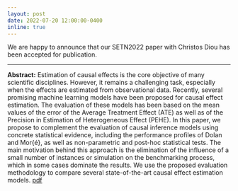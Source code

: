 ```yaml
---
layout: post
date: 2022-07-20 12:00:00-0400
inline: true
---
```


We are happy to announce that our SETN2022 paper with Christos Diou has been accepted for publication. 

***

**Abstract:** Estimation of causal effects is the core objective of many scientific disciplines. However, it remains a challenging task, especially when the effects are estimated from observational data. Recently, several promising machine learning models have been proposed for causal effect estimation. The evaluation of these models has been based on the mean values of the error of the Average Treatment Effect (ATE) as well as of the Precision in Estimation of Heterogeneous Effect (PEHE). In this paper, we propose to complement the evaluation of causal inference models using concrete statistical evidence, including the performance profiles of Dolan and Mor{é}, as well as non-parametric and post-hoc statistical tests. The main motivation behind this approach is the elimination of the influence of a small number of instances or simulation on the benchmarking process, which in some cases dominate the results. We use the proposed evaluation methodology to compare several state-of-the-art causal effect estimation models. [pdf](https://dl.acm.org/doi/abs/10.1145/3549737.3549775?casa_token=gE_z3SQMYi4AAAAA:8TIDnrM5gPKb50RlHnRWcgq_4ieDxTV9TbLOceZrbAerO5TvkuvCZEt83lAhGaM8x5CXwqBLsZqT)